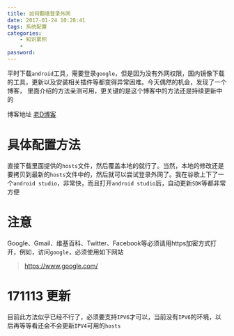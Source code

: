 ```yaml
---
title: 如何翻墙登录外网
date: 2017-01-24 10:28:41
tags: 系统配置
categories:
    - 知识累积
    - 
password: 
---
```


平时下载`android`工具，需要登录`google`，但是因为没有外网权限，国内镜像下载的工具，更新以及安装相关插件等都变得异常困难。今天偶然的机会，发现了一个博客，
里面介绍的方法亲测可用，更关键的是这个博客中的方法还是持续更新中的

博客地址
[老D博客](https://laod.cn/)

# 具体配置方法

直接下载里面提供的`hosts`文件，然后覆盖本地的就行了。当然，本地的修改还是要拷贝到最新的`hosts`文件中的，然后就可以尝试登录外网了。我在谷歌上下了一个`android studio`，非常快，而且打开`android studio`后，自动更新`SDK`等都非常方便

# 注意
Google、Gmail、维基百科、Twitter、Facebook等必须请用https加密方式打开，例如，访问`google`，必须使用如下网站

> https://www.google.com/


# 171113 更新

目前此方法似乎已经不行了，必须要支持`IPV6`才可以，当前没有`IPV6`的环境，以后再等等看还会不会更新`IPV4`可用的`hosts`
